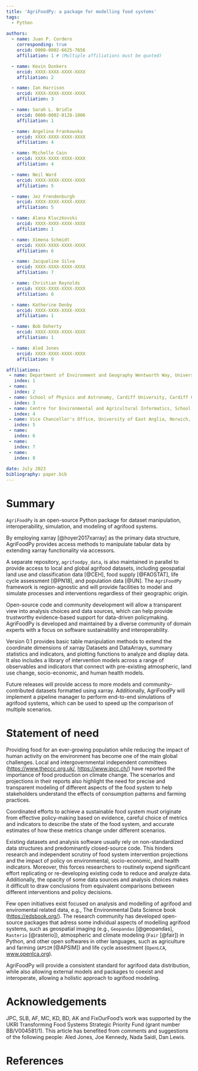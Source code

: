 ```yaml
---
title: 'AgriFoodPy: a package for modelling food systems'
tags:
  - Python
  
authors:
  - name: Juan P. Cordero
    corresponding: true
    orcid: 0000-0002-6625-7656
    affiliation: 1 # (Multiple affiliations must be quoted)

  - name: Kevin Donkers
    orcid: XXXX-XXXX-XXXX-XXXX
    affiliation: 2

  - name: Ian Harrison
    orcid: XXXX-XXXX-XXXX-XXXX
    affiliation: 3

  - name: Sarah L. Bridle
    orcid: 0000-0002-0128-1006
    affiliation: 1

  - name: Angelina Frankowska
    orcid: XXXX-XXXX-XXXX-XXXX
    affiliation: 4

  - name: Michelle Cain
    orcid: XXXX-XXXX-XXXX-XXXX
    affiliation: 4

  - name: Neil Ward
    orcid: XXXX-XXXX-XXXX-XXXX
    affiliation: 5

  - name: Jez Frendenburgh
    orcid: XXXX-XXXX-XXXX-XXXX
    affiliation: 5

  - name: Alana Kluczkovski
    orcid: XXXX-XXXX-XXXX-XXXX
    affiliation: 1

  - name: Ximena Schmidt
    orcid: XXXX-XXXX-XXXX-XXXX
    affiliation: 6

  - name: Jacqueline Silva
    orcid: XXXX-XXXX-XXXX-XXXX
    affiliation: 7

  - name: Christian Reynolds
    orcid: XXXX-XXXX-XXXX-XXXX
    affiliation: 8

  - name: Katherine Denby
    orcid: XXXX-XXXX-XXXX-XXXX
    affiliation: 1

  - name: Bob Doherty
    orcid: XXXX-XXXX-XXXX-XXXX
    affiliation: 1

  - name: Aled Jones
    orcid: XXXX-XXXX-XXXX-XXXX
    affiliation: 9

affiliations:
 - name: Department of Environment and Geography Wentworth Way, University of York, Heslington, York, YO10 5NG, UK
   index: 1
 - name:
   index: 2
 - name: School of Physics and Astronomy, Cardiff University, Cardiff CF24 3AA, UK
   index: 3
 - name: Centre for Environmental and Agricultural Informatics, School of Water, Energy and Environment, Cranfield University, Cranfield MK43 0AL, UK
   index: 4
 - name: Vice Chancellor's Office, University of East Anglia, Norwich, NR4 7TJ, UK
   index: 5
 - name:
   index: 6
 - name:
   index: 7
 - name:
   index: 8
   
date: July 2023
bibliography: paper.bib
---
```


# Summary

<!-- What is the package -->
`AgriFoodPy` is an open-source Python package for dataset manipulation,
interoperability, simulation, and modeling of agrifood systems.

<!-- Some specifics on how it does what it does -->
By employing xarray [@hoyer2017xarray] as the primary data structure, AgriFoodPy
provides access methods to manipulate tabular data by extending xarray
functionality via accessors.

A separate repository, `agrifoodpy_data`, is also maintained in parallel to
provide access to local and global agrifood datasets, including geospatial land
use and classification data [@CEH], food supply [@FAOSTAT], life cycle
assessment [@PN18], and population data [@UN]. The `AgriFoodPy` framework is
region-agnostic and will provide facilities to model and simulate processes and
interventions regardless of their geographic origin.

<!-- Open source development and maintenance -->
Open-source code and community development will allow a transparent view into
analysis choices and data sources, which can help provide trustworthy
evidence-based support for data-driven policymaking. AgriFoodPy is developed and
maintained by a diverse community of domain experts with a focus on software
sustainability and interoperability.


<!-- Current functionality -->
Version 0.1 provides basic table manipulation methods to extend the coordinate
dimensions of xarray Datasets and DataArrays, summary statistics and indicators,
and plotting functions to analyze and display data.
It also includes a library of intervention models across a range of observables
and indicators that connect with pre-existing atmospheric, land use change,
socio-economic, and human health models.

<!-- Future functionality -->
Future releases will provide access to more models and community-contributed
datasets formatted using xarray. Additionally, AgriFoodPy will implement a
pipeline manager to perform end-to-end simulations of agrifood systems, which
can be used to speed up the comparison of multiple scenarios.

# Statement of need

<!-- Background and main references -->
Providing food for an ever-growing population while reducing the impact of human
activity on the environment has become one of the main global
challenges. Local and intergovernmental independent committees
(https://www.theccc.org.uk/, https://www.ipcc.ch/) have reported the importance
of food production on climate change. The scenarios and projections in their
reports also highlight the need for precise and transparent modeling of
different aspects of the food system to help stakeholders understand the
effects of consumption patterns and farming practices.

<!-- Current needs and requirements -->
Coordinated efforts to achieve a sustainable food system must originate from
effective policy-making based on evidence, careful choice of metrics and
indicators to describe the state of the food system, and accurate estimates of
how these metrics change under different scenarios.

<!-- Challenges and problematics -->
Existing datasets and analysis software usually rely on non-standardized data
structures and predominantly closed-source code. This hinders research and
independent scrutiny of food system intervention projections and the impact of 
policy on environmental, socio-economic, and health indicators.
Moreover, this forces researchers to routinely expend significant effort
replicating or re-developing existing code to reduce and analyze data.
Additionally, the opacity of some data sources and analysis choices makes it
difficult to draw conclusions from equivalent comparisons between different
interventions and policy decisions.

<!-- What has been made -->
Few open initiatives exist focused on analysis and modelling of agrifood
and enviromental related data, e.g., The Environmental Data Science book
(https://edsbook.org/).
The research community has developed open-source packages that adress
some individual aspects of modelling agrifood systems, such as geospatial
imaging (e.g., `Geopandas` [@geopandas], `Rasterio` [@rasterio]), atmospheric
and climate modeling (`Fair` [@fair]) in Python, and other open softwares in
other languages, such as agriculture and farming (`APSIM` [@APSIM]) and life
cycle assestment (`OpenLCA`, www.openlca.org).

<!-- How does this package connect with other packages and projects -->
AgriFoodPy will provide a consistent standard for agrifood data distribution,
while also allowing external models and packages to coexist and interoperate,
allowing a holistic approach to agrifood modeling.


# Acknowledgements

JPC, SLB, AF, MC, KD, BD, AK and FixOurFood’s work was supported by the UKRI
Transforming Food Systems Strategic Priority Fund (grant number BB/V004581/1).
This article has benefited from comments and suggestions of the following
people: Aled Jones, Joe Kennedy, Nada Saidi, Dan Lewis.

# References
